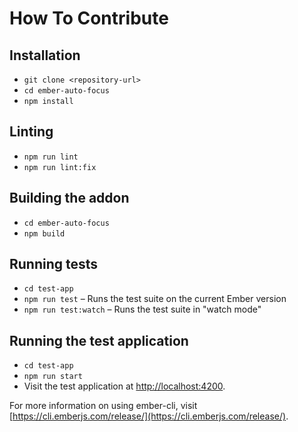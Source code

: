 # How To Contribute

## Installation

- `git clone <repository-url>`
- `cd ember-auto-focus`
- `npm install`

## Linting

- `npm run lint`
- `npm run lint:fix`

## Building the addon

- `cd ember-auto-focus`
- `npm build`

## Running tests

- `cd test-app`
- `npm run test` – Runs the test suite on the current Ember version
- `npm run test:watch` – Runs the test suite in "watch mode"

## Running the test application

- `cd test-app`
- `npm run start`
- Visit the test application at [http://localhost:4200](http://localhost:4200).

For more information on using ember-cli, visit [https://cli.emberjs.com/release/](https://cli.emberjs.com/release/).
